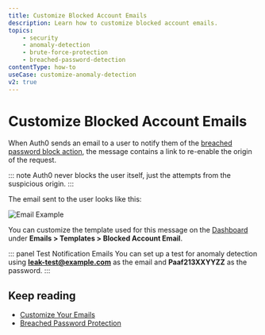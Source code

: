 ```yaml
---
title: Customize Blocked Account Emails
description: Learn how to customize blocked account emails.
topics:
    - security
    - anomaly-detection
    - brute-force-protection
    - breached-password-detection
contentType: how-to
useCase: customize-anomaly-detection
v2: true
---
```

# Customize Blocked Account Emails

When Auth0 sends an email to a user to notify them of the [breached password block action](/anomaly-detection/references/attack-protection-triggers-actions), the message contains a link to re-enable the origin of the request.

::: note
Auth0 never blocks the user itself, just the attempts from the suspicious origin.
:::

The email sent to the user looks like this:

![Email Example](/media/articles/brute-force-protection/bfp-2015-12-29_1832.png)

You can customize the template used for this message on the [Dashboard](${manage_url}/#/emails) under __Emails > Templates > Blocked Account Email__.

::: panel Test Notification Emails
You can set up a test for anomaly detection using **leak-test@example.com** as the email and **Paaf213XXYYZZ** as the password. 
:::

## Keep reading

* [Customize Your Emails](/email/templates)
* [Breached Password Protection](/anomaly-detection/concepts/breached-passwords)
